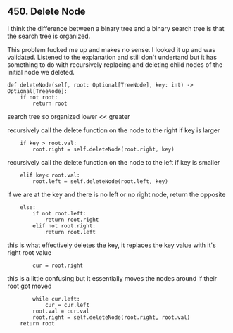 ## 450. Delete Node
I think the difference between a binary tree and a binary search tree is that the search tree is organized.

This problem fucked me up and makes no sense. I looked it up and was validated. Listened to the explanation and still don't undertand but it has something to do with recursively replacing and deleting child nodes of the initial node we deleted.

    def deleteNode(self, root: Optional[TreeNode], key: int) -> Optional[TreeNode]:
        if not root:
            return root

search tree so organized lower << greater


recursively call the delete function on the node to the right if key is larger

        if key > root.val:
            root.right = self.deleteNode(root.right, key)

recursively call the delete function on the node to the left if key is smaller

        elif key< root.val:
            root.left = self.deleteNode(root.left, key)

if we are at the key and there is no left or no right node, return the opposite

        else:
            if not root.left:
                return root.right
            elif not root.right:
                return root.left

this is what effectively deletes the key, it replaces the key value with it's right root value

            cur = root.right

this is a little confusing but it essentially moves the nodes around if their root got moved

            while cur.left:
                cur = cur.left
            root.val = cur.val
            root.right = self.deleteNode(root.right, root.val)
        return root
